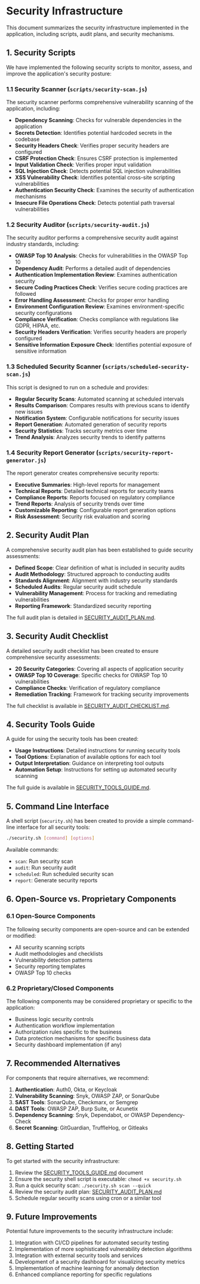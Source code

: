 # Security Infrastructure

This document summarizes the security infrastructure implemented in the application, including scripts, audit plans, and security mechanisms.

## 1. Security Scripts

We have implemented the following security scripts to monitor, assess, and improve the application's security posture:

### 1.1 Security Scanner (`scripts/security-scan.js`)

The security scanner performs comprehensive vulnerability scanning of the application, including:

- **Dependency Scanning**: Checks for vulnerable dependencies in the application
- **Secrets Detection**: Identifies potential hardcoded secrets in the codebase
- **Security Headers Check**: Verifies proper security headers are configured
- **CSRF Protection Check**: Ensures CSRF protection is implemented
- **Input Validation Check**: Verifies proper input validation
- **SQL Injection Check**: Detects potential SQL injection vulnerabilities
- **XSS Vulnerability Check**: Identifies potential cross-site scripting vulnerabilities
- **Authentication Security Check**: Examines the security of authentication mechanisms
- **Insecure File Operations Check**: Detects potential path traversal vulnerabilities

### 1.2 Security Auditor (`scripts/security-audit.js`)

The security auditor performs a comprehensive security audit against industry standards, including:

- **OWASP Top 10 Analysis**: Checks for vulnerabilities in the OWASP Top 10
- **Dependency Audit**: Performs a detailed audit of dependencies
- **Authentication Implementation Review**: Examines authentication security
- **Secure Coding Practices Check**: Verifies secure coding practices are followed
- **Error Handling Assessment**: Checks for proper error handling
- **Environment Configuration Review**: Examines environment-specific security configurations
- **Compliance Verification**: Checks compliance with regulations like GDPR, HIPAA, etc.
- **Security Headers Verification**: Verifies security headers are properly configured
- **Sensitive Information Exposure Check**: Identifies potential exposure of sensitive information

### 1.3 Scheduled Security Scanner (`scripts/scheduled-security-scan.js`)

This script is designed to run on a schedule and provides:

- **Regular Security Scans**: Automated scanning at scheduled intervals
- **Results Comparison**: Compares results with previous scans to identify new issues
- **Notification System**: Configurable notifications for security issues
- **Report Generation**: Automated generation of security reports
- **Security Statistics**: Tracks security metrics over time
- **Trend Analysis**: Analyzes security trends to identify patterns

### 1.4 Security Report Generator (`scripts/security-report-generator.js`)

The report generator creates comprehensive security reports:

- **Executive Summaries**: High-level reports for management
- **Technical Reports**: Detailed technical reports for security teams
- **Compliance Reports**: Reports focused on regulatory compliance
- **Trend Reports**: Analysis of security trends over time
- **Customizable Reporting**: Configurable report generation options
- **Risk Assessment**: Security risk evaluation and scoring

## 2. Security Audit Plan

A comprehensive security audit plan has been established to guide security assessments:

- **Defined Scope**: Clear definition of what is included in security audits
- **Audit Methodology**: Structured approach to conducting audits
- **Standards Alignment**: Alignment with industry security standards
- **Scheduled Audits**: Regular security audit schedule
- **Vulnerability Management**: Process for tracking and remediating vulnerabilities
- **Reporting Framework**: Standardized security reporting

The full audit plan is detailed in [SECURITY_AUDIT_PLAN.md](./SECURITY_AUDIT_PLAN.md).

## 3. Security Audit Checklist

A detailed security audit checklist has been created to ensure comprehensive security assessments:

- **20 Security Categories**: Covering all aspects of application security
- **OWASP Top 10 Coverage**: Specific checks for OWASP Top 10 vulnerabilities
- **Compliance Checks**: Verification of regulatory compliance
- **Remediation Tracking**: Framework for tracking security improvements

The full checklist is available in [SECURITY_AUDIT_CHECKLIST.md](./SECURITY_AUDIT_CHECKLIST.md).

## 4. Security Tools Guide

A guide for using the security tools has been created:

- **Usage Instructions**: Detailed instructions for running security tools
- **Tool Options**: Explanation of available options for each tool
- **Output Interpretation**: Guidance on interpreting tool outputs
- **Automation Setup**: Instructions for setting up automated security scanning

The full guide is available in [SECURITY_TOOLS_GUIDE.md](./SECURITY_TOOLS_GUIDE.md).

## 5. Command Line Interface

A shell script (`security.sh`) has been created to provide a simple command-line interface for all security tools:

```bash
./security.sh [command] [options]
```

Available commands:
- `scan`: Run security scan
- `audit`: Run security audit
- `scheduled`: Run scheduled security scan
- `report`: Generate security reports

## 6. Open-Source vs. Proprietary Components

### 6.1 Open-Source Components

The following security components are open-source and can be extended or modified:

- All security scanning scripts
- Audit methodologies and checklists
- Vulnerability detection patterns
- Security reporting templates
- OWASP Top 10 checks

### 6.2 Proprietary/Closed Components

The following components may be considered proprietary or specific to the application:

- Business logic security controls
- Authentication workflow implementation
- Authorization rules specific to the business
- Data protection mechanisms for specific business data
- Security dashboard implementation (if any)

## 7. Recommended Alternatives

For components that require alternatives, we recommend:

1. **Authentication**: Auth0, Okta, or Keycloak
2. **Vulnerability Scanning**: Snyk, OWASP ZAP, or SonarQube
3. **SAST Tools**: SonarQube, Checkmarx, or Semgrep
4. **DAST Tools**: OWASP ZAP, Burp Suite, or Acunetix
5. **Dependency Scanning**: Snyk, Dependabot, or OWASP Dependency-Check
6. **Secret Scanning**: GitGuardian, TruffleHog, or Gitleaks

## 8. Getting Started

To get started with the security infrastructure:

1. Review the [SECURITY_TOOLS_GUIDE.md](./SECURITY_TOOLS_GUIDE.md) document
2. Ensure the security shell script is executable: `chmod +x security.sh`
3. Run a quick security scan: `./security.sh scan --quick`
4. Review the security audit plan: [SECURITY_AUDIT_PLAN.md](./SECURITY_AUDIT_PLAN.md)
5. Schedule regular security scans using cron or a similar tool

## 9. Future Improvements

Potential future improvements to the security infrastructure include:

1. Integration with CI/CD pipelines for automated security testing
2. Implementation of more sophisticated vulnerability detection algorithms
3. Integration with external security tools and services
4. Development of a security dashboard for visualizing security metrics
5. Implementation of machine learning for anomaly detection
6. Enhanced compliance reporting for specific regulations